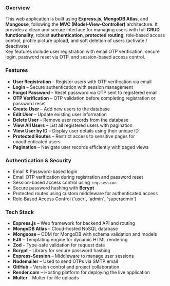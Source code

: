 <h3>Overview</h3>
<p>
  This web application is built using <strong>Express.js</strong>, <strong>MongoDB Atlas</strong>, and <strong>Mongoose</strong>, following the <strong>MVC (Model-View-Controller)</strong> architecture. It provides a clean and secure interface for managing users with full <strong>CRUD functionality</strong>, robust <strong>authentication</strong>,  <strong>protected routing</strong>, role‑based access control, profile picture upload, and soft deletion of users (activate / deactivate)<br>
  Key features include user registration with email OTP verification, secure login, password reset via OTP, and session-based access control.
</p>
 
<h3>Features</h3>
<ul>
  <li><strong>User Registration</strong> – Register users with OTP verification via email</li>
  <li><strong>Login</strong> – Secure authentication with session management</li>
  <li><strong>Forgot Password</strong> – Reset password via OTP sent to registered email</li>
  <li><strong>OTP Verification</strong> – OTP validation before completing registration or password reset</li>
  <li><strong>Create User</strong> – Add new users to the database</li>
  <li><strong>Edit User</strong> – Update existing user information</li>
  <li><strong>Delete User</strong> – Remove user records from the database</li>
  <li><strong>View All Users</strong> – List all registered users with pagination</li>
  <li><strong>View User by ID</strong> – Display user details using their unique ID</li>
  <li><strong>Protected Routes</strong> – Restrict access to sensitive pages for unauthenticated users</li>
  <li><strong>Pagination</strong> – Navigate user records efficiently with paged views   </li>
</ul>

<h3>Authentication & Security</h3>
<ul>
  <li>Email & Password-based login</li>
  <li>Email OTP verification during registration and password reset</li>
  <li>Session-based access control using <code>req.session</code></li>
  <li>Secure password hashing with <strong>Bcrypt</strong></li>
  <li>Protected routes using custom middleware for authenticated access</li>
  <li>Role‑Based Access Control (`user`, `admin`, `superadmin`)  </li>
 
</ul>

<h3>Tech Stack</h3>
<ul>
  <li><strong>Express.js</strong> – Web framework for backend API and routing</li>
  <li><strong>MongoDB Atlas</strong> – Cloud-hosted NoSQL database</li>
  <li><strong>Mongoose</strong> – ODM for MongoDB with schema validation and models</li>
  <li><strong>EJS</strong> – Templating engine for dynamic HTML rendering</li>
  <li><strong>Zod</strong> – Type-safe validation for request data</li>
  <li><strong>Bcrypt</strong> – Library for secure password hashing</li>
  <li><strong>Express-Session</strong> – Middleware to manage user sessions</li>
  <li><strong>Nodemailer</strong> – Used to send OTPs via SMTP email</li>
  <li><strong>GitHub</strong> – Version control and project collaboration</li>
  <li><strong>Render.com</strong> – Hosting platform for deploying the live application</li>
  <li><strong>Multer</strong> – Multer for file uploads </li>
   
</ul>

